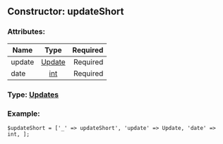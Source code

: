 ## Constructor: updateShort  

### Attributes:

| Name     |    Type       | Required |
|----------|:-------------:|---------:|
|update|[Update](../types/Update.md) | Required|
|date|[int](../types/int.md) | Required|


### Type: [Updates](../types/Updates.md)

### Example:


```
$updateShort = ['_' => updateShort', 'update' => Update, 'date' => int, ];
```